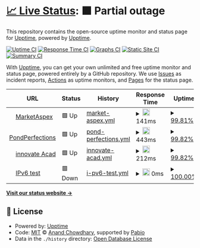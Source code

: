 # [📈 Live Status](https://demo.upptime.js.org): <!--live status--> **🟧 Partial outage**

This repository contains the open-source uptime monitor and status page for [Upptime](https://upptime.js.org), powered by [Upptime](https://github.com/upptime/upptime).

[![Uptime CI](https://github.com/upptime/upptime/workflows/Uptime%20CI/badge.svg)](https://github.com/upptime/upptime/actions?query=workflow%3A%22Uptime+CI%22)
[![Response Time CI](https://github.com/upptime/upptime/workflows/Response%20Time%20CI/badge.svg)](https://github.com/upptime/upptime/actions?query=workflow%3A%22Response+Time+CI%22)
[![Graphs CI](https://github.com/upptime/upptime/workflows/Graphs%20CI/badge.svg)](https://github.com/upptime/upptime/actions?query=workflow%3A%22Graphs+CI%22)
[![Static Site CI](https://github.com/upptime/upptime/workflows/Static%20Site%20CI/badge.svg)](https://github.com/upptime/upptime/actions?query=workflow%3A%22Static+Site+CI%22)
[![Summary CI](https://github.com/upptime/upptime/workflows/Summary%20CI/badge.svg)](https://github.com/upptime/upptime/actions?query=workflow%3A%22Summary+CI%22)

With [Upptime](https://upptime.js.org), you can get your own unlimited and free uptime monitor and status page, powered entirely by a GitHub repository. We use [Issues](https://github.com/upptime/upptime/issues) as incident reports, [Actions](https://github.com/upptime/upptime/actions) as uptime monitors, and [Pages](https://demo.upptime.js.org) for the status page.

<!--start: status pages-->
<!-- This summary is generated by Upptime (https://github.com/upptime/upptime) -->
<!-- Do not edit this manually, your changes will be overwritten -->
<!-- prettier-ignore -->
| URL | Status | History | Response Time | Uptime |
| --- | ------ | ------- | ------------- | ------ |
| <img alt="" src="https://icons.duckduckgo.com/ip3/marketaspex.com.ico" height="13"> [MarketAspex](https://marketaspex.com/) | 🟩 Up | [market-aspex.yml](https://github.com/Muhammad-Afaque/uptime/commits/HEAD/history/market-aspex.yml) | <details><summary><img alt="Response time graph" src="./graphs/market-aspex/response-time-week.png" height="20"> 141ms</summary><br><a href="https://demo.upptime.js.org/history/market-aspex"><img alt="Response time 154" src="https://img.shields.io/endpoint?url=https%3A%2F%2Fraw.githubusercontent.com%2FMuhammad-Afaque%2Fuptime%2FHEAD%2Fapi%2Fmarket-aspex%2Fresponse-time.json"></a><br><a href="https://demo.upptime.js.org/history/market-aspex"><img alt="24-hour response time 126" src="https://img.shields.io/endpoint?url=https%3A%2F%2Fraw.githubusercontent.com%2FMuhammad-Afaque%2Fuptime%2FHEAD%2Fapi%2Fmarket-aspex%2Fresponse-time-day.json"></a><br><a href="https://demo.upptime.js.org/history/market-aspex"><img alt="7-day response time 141" src="https://img.shields.io/endpoint?url=https%3A%2F%2Fraw.githubusercontent.com%2FMuhammad-Afaque%2Fuptime%2FHEAD%2Fapi%2Fmarket-aspex%2Fresponse-time-week.json"></a><br><a href="https://demo.upptime.js.org/history/market-aspex"><img alt="30-day response time 214" src="https://img.shields.io/endpoint?url=https%3A%2F%2Fraw.githubusercontent.com%2FMuhammad-Afaque%2Fuptime%2FHEAD%2Fapi%2Fmarket-aspex%2Fresponse-time-month.json"></a><br><a href="https://demo.upptime.js.org/history/market-aspex"><img alt="1-year response time 154" src="https://img.shields.io/endpoint?url=https%3A%2F%2Fraw.githubusercontent.com%2FMuhammad-Afaque%2Fuptime%2FHEAD%2Fapi%2Fmarket-aspex%2Fresponse-time-year.json"></a></details> | <details><summary><a href="https://demo.upptime.js.org/history/market-aspex">99.81%</a></summary><a href="https://demo.upptime.js.org/history/market-aspex"><img alt="All-time uptime 99.87%" src="https://img.shields.io/endpoint?url=https%3A%2F%2Fraw.githubusercontent.com%2FMuhammad-Afaque%2Fuptime%2FHEAD%2Fapi%2Fmarket-aspex%2Fuptime.json"></a><br><a href="https://demo.upptime.js.org/history/market-aspex"><img alt="24-hour uptime 100.00%" src="https://img.shields.io/endpoint?url=https%3A%2F%2Fraw.githubusercontent.com%2FMuhammad-Afaque%2Fuptime%2FHEAD%2Fapi%2Fmarket-aspex%2Fuptime-day.json"></a><br><a href="https://demo.upptime.js.org/history/market-aspex"><img alt="7-day uptime 99.81%" src="https://img.shields.io/endpoint?url=https%3A%2F%2Fraw.githubusercontent.com%2FMuhammad-Afaque%2Fuptime%2FHEAD%2Fapi%2Fmarket-aspex%2Fuptime-week.json"></a><br><a href="https://demo.upptime.js.org/history/market-aspex"><img alt="30-day uptime 99.54%" src="https://img.shields.io/endpoint?url=https%3A%2F%2Fraw.githubusercontent.com%2FMuhammad-Afaque%2Fuptime%2FHEAD%2Fapi%2Fmarket-aspex%2Fuptime-month.json"></a><br><a href="https://demo.upptime.js.org/history/market-aspex"><img alt="1-year uptime 99.87%" src="https://img.shields.io/endpoint?url=https%3A%2F%2Fraw.githubusercontent.com%2FMuhammad-Afaque%2Fuptime%2FHEAD%2Fapi%2Fmarket-aspex%2Fuptime-year.json"></a></details>
| <img alt="" src="https://icons.duckduckgo.com/ip3/pondperfections.com.ico" height="13"> [PondPerfections](https://pondperfections.com/) | 🟩 Up | [pond-perfections.yml](https://github.com/Muhammad-Afaque/uptime/commits/HEAD/history/pond-perfections.yml) | <details><summary><img alt="Response time graph" src="./graphs/pond-perfections/response-time-week.png" height="20"> 443ms</summary><br><a href="https://demo.upptime.js.org/history/pond-perfections"><img alt="Response time 575" src="https://img.shields.io/endpoint?url=https%3A%2F%2Fraw.githubusercontent.com%2FMuhammad-Afaque%2Fuptime%2FHEAD%2Fapi%2Fpond-perfections%2Fresponse-time.json"></a><br><a href="https://demo.upptime.js.org/history/pond-perfections"><img alt="24-hour response time 420" src="https://img.shields.io/endpoint?url=https%3A%2F%2Fraw.githubusercontent.com%2FMuhammad-Afaque%2Fuptime%2FHEAD%2Fapi%2Fpond-perfections%2Fresponse-time-day.json"></a><br><a href="https://demo.upptime.js.org/history/pond-perfections"><img alt="7-day response time 443" src="https://img.shields.io/endpoint?url=https%3A%2F%2Fraw.githubusercontent.com%2FMuhammad-Afaque%2Fuptime%2FHEAD%2Fapi%2Fpond-perfections%2Fresponse-time-week.json"></a><br><a href="https://demo.upptime.js.org/history/pond-perfections"><img alt="30-day response time 445" src="https://img.shields.io/endpoint?url=https%3A%2F%2Fraw.githubusercontent.com%2FMuhammad-Afaque%2Fuptime%2FHEAD%2Fapi%2Fpond-perfections%2Fresponse-time-month.json"></a><br><a href="https://demo.upptime.js.org/history/pond-perfections"><img alt="1-year response time 575" src="https://img.shields.io/endpoint?url=https%3A%2F%2Fraw.githubusercontent.com%2FMuhammad-Afaque%2Fuptime%2FHEAD%2Fapi%2Fpond-perfections%2Fresponse-time-year.json"></a></details> | <details><summary><a href="https://demo.upptime.js.org/history/pond-perfections">99.82%</a></summary><a href="https://demo.upptime.js.org/history/pond-perfections"><img alt="All-time uptime 99.81%" src="https://img.shields.io/endpoint?url=https%3A%2F%2Fraw.githubusercontent.com%2FMuhammad-Afaque%2Fuptime%2FHEAD%2Fapi%2Fpond-perfections%2Fuptime.json"></a><br><a href="https://demo.upptime.js.org/history/pond-perfections"><img alt="24-hour uptime 100.00%" src="https://img.shields.io/endpoint?url=https%3A%2F%2Fraw.githubusercontent.com%2FMuhammad-Afaque%2Fuptime%2FHEAD%2Fapi%2Fpond-perfections%2Fuptime-day.json"></a><br><a href="https://demo.upptime.js.org/history/pond-perfections"><img alt="7-day uptime 99.82%" src="https://img.shields.io/endpoint?url=https%3A%2F%2Fraw.githubusercontent.com%2FMuhammad-Afaque%2Fuptime%2FHEAD%2Fapi%2Fpond-perfections%2Fuptime-week.json"></a><br><a href="https://demo.upptime.js.org/history/pond-perfections"><img alt="30-day uptime 99.96%" src="https://img.shields.io/endpoint?url=https%3A%2F%2Fraw.githubusercontent.com%2FMuhammad-Afaque%2Fuptime%2FHEAD%2Fapi%2Fpond-perfections%2Fuptime-month.json"></a><br><a href="https://demo.upptime.js.org/history/pond-perfections"><img alt="1-year uptime 99.81%" src="https://img.shields.io/endpoint?url=https%3A%2F%2Fraw.githubusercontent.com%2FMuhammad-Afaque%2Fuptime%2FHEAD%2Fapi%2Fpond-perfections%2Fuptime-year.json"></a></details>
| <img alt="" src="https://icons.duckduckgo.com/ip3/innovateacademyprep.org.ico" height="13"> [innovate Acad](https://innovateacademyprep.org/) | 🟩 Up | [innovate-acad.yml](https://github.com/Muhammad-Afaque/uptime/commits/HEAD/history/innovate-acad.yml) | <details><summary><img alt="Response time graph" src="./graphs/innovate-acad/response-time-week.png" height="20"> 212ms</summary><br><a href="https://demo.upptime.js.org/history/innovate-acad"><img alt="Response time 206" src="https://img.shields.io/endpoint?url=https%3A%2F%2Fraw.githubusercontent.com%2FMuhammad-Afaque%2Fuptime%2FHEAD%2Fapi%2Finnovate-acad%2Fresponse-time.json"></a><br><a href="https://demo.upptime.js.org/history/innovate-acad"><img alt="24-hour response time 251" src="https://img.shields.io/endpoint?url=https%3A%2F%2Fraw.githubusercontent.com%2FMuhammad-Afaque%2Fuptime%2FHEAD%2Fapi%2Finnovate-acad%2Fresponse-time-day.json"></a><br><a href="https://demo.upptime.js.org/history/innovate-acad"><img alt="7-day response time 212" src="https://img.shields.io/endpoint?url=https%3A%2F%2Fraw.githubusercontent.com%2FMuhammad-Afaque%2Fuptime%2FHEAD%2Fapi%2Finnovate-acad%2Fresponse-time-week.json"></a><br><a href="https://demo.upptime.js.org/history/innovate-acad"><img alt="30-day response time 207" src="https://img.shields.io/endpoint?url=https%3A%2F%2Fraw.githubusercontent.com%2FMuhammad-Afaque%2Fuptime%2FHEAD%2Fapi%2Finnovate-acad%2Fresponse-time-month.json"></a><br><a href="https://demo.upptime.js.org/history/innovate-acad"><img alt="1-year response time 206" src="https://img.shields.io/endpoint?url=https%3A%2F%2Fraw.githubusercontent.com%2FMuhammad-Afaque%2Fuptime%2FHEAD%2Fapi%2Finnovate-acad%2Fresponse-time-year.json"></a></details> | <details><summary><a href="https://demo.upptime.js.org/history/innovate-acad">99.82%</a></summary><a href="https://demo.upptime.js.org/history/innovate-acad"><img alt="All-time uptime 99.92%" src="https://img.shields.io/endpoint?url=https%3A%2F%2Fraw.githubusercontent.com%2FMuhammad-Afaque%2Fuptime%2FHEAD%2Fapi%2Finnovate-acad%2Fuptime.json"></a><br><a href="https://demo.upptime.js.org/history/innovate-acad"><img alt="24-hour uptime 100.00%" src="https://img.shields.io/endpoint?url=https%3A%2F%2Fraw.githubusercontent.com%2FMuhammad-Afaque%2Fuptime%2FHEAD%2Fapi%2Finnovate-acad%2Fuptime-day.json"></a><br><a href="https://demo.upptime.js.org/history/innovate-acad"><img alt="7-day uptime 99.82%" src="https://img.shields.io/endpoint?url=https%3A%2F%2Fraw.githubusercontent.com%2FMuhammad-Afaque%2Fuptime%2FHEAD%2Fapi%2Finnovate-acad%2Fuptime-week.json"></a><br><a href="https://demo.upptime.js.org/history/innovate-acad"><img alt="30-day uptime 99.96%" src="https://img.shields.io/endpoint?url=https%3A%2F%2Fraw.githubusercontent.com%2FMuhammad-Afaque%2Fuptime%2FHEAD%2Fapi%2Finnovate-acad%2Fuptime-month.json"></a><br><a href="https://demo.upptime.js.org/history/innovate-acad"><img alt="1-year uptime 99.92%" src="https://img.shields.io/endpoint?url=https%3A%2F%2Fraw.githubusercontent.com%2FMuhammad-Afaque%2Fuptime%2FHEAD%2Fapi%2Finnovate-acad%2Fuptime-year.json"></a></details>
| <img alt="" src="https://icons.duckduckgo.com/ip3/null.ico" height="13"> [IPv6 test](forwardemail.net) | 🟥 Down | [i-pv6-test.yml](https://github.com/Muhammad-Afaque/uptime/commits/HEAD/history/i-pv6-test.yml) | <details><summary><img alt="Response time graph" src="./graphs/i-pv6-test/response-time-week.png" height="20"> 0ms</summary><br><a href="https://demo.upptime.js.org/history/i-pv6-test"><img alt="Response time 0" src="https://img.shields.io/endpoint?url=https%3A%2F%2Fraw.githubusercontent.com%2FMuhammad-Afaque%2Fuptime%2FHEAD%2Fapi%2Fi-pv6-test%2Fresponse-time.json"></a><br><a href="https://demo.upptime.js.org/history/i-pv6-test"><img alt="24-hour response time 0" src="https://img.shields.io/endpoint?url=https%3A%2F%2Fraw.githubusercontent.com%2FMuhammad-Afaque%2Fuptime%2FHEAD%2Fapi%2Fi-pv6-test%2Fresponse-time-day.json"></a><br><a href="https://demo.upptime.js.org/history/i-pv6-test"><img alt="7-day response time 0" src="https://img.shields.io/endpoint?url=https%3A%2F%2Fraw.githubusercontent.com%2FMuhammad-Afaque%2Fuptime%2FHEAD%2Fapi%2Fi-pv6-test%2Fresponse-time-week.json"></a><br><a href="https://demo.upptime.js.org/history/i-pv6-test"><img alt="30-day response time 0" src="https://img.shields.io/endpoint?url=https%3A%2F%2Fraw.githubusercontent.com%2FMuhammad-Afaque%2Fuptime%2FHEAD%2Fapi%2Fi-pv6-test%2Fresponse-time-month.json"></a><br><a href="https://demo.upptime.js.org/history/i-pv6-test"><img alt="1-year response time 0" src="https://img.shields.io/endpoint?url=https%3A%2F%2Fraw.githubusercontent.com%2FMuhammad-Afaque%2Fuptime%2FHEAD%2Fapi%2Fi-pv6-test%2Fresponse-time-year.json"></a></details> | <details><summary><a href="https://demo.upptime.js.org/history/i-pv6-test">100.00%</a></summary><a href="https://demo.upptime.js.org/history/i-pv6-test"><img alt="All-time uptime 100.00%" src="https://img.shields.io/endpoint?url=https%3A%2F%2Fraw.githubusercontent.com%2FMuhammad-Afaque%2Fuptime%2FHEAD%2Fapi%2Fi-pv6-test%2Fuptime.json"></a><br><a href="https://demo.upptime.js.org/history/i-pv6-test"><img alt="24-hour uptime 100.00%" src="https://img.shields.io/endpoint?url=https%3A%2F%2Fraw.githubusercontent.com%2FMuhammad-Afaque%2Fuptime%2FHEAD%2Fapi%2Fi-pv6-test%2Fuptime-day.json"></a><br><a href="https://demo.upptime.js.org/history/i-pv6-test"><img alt="7-day uptime 100.00%" src="https://img.shields.io/endpoint?url=https%3A%2F%2Fraw.githubusercontent.com%2FMuhammad-Afaque%2Fuptime%2FHEAD%2Fapi%2Fi-pv6-test%2Fuptime-week.json"></a><br><a href="https://demo.upptime.js.org/history/i-pv6-test"><img alt="30-day uptime 100.00%" src="https://img.shields.io/endpoint?url=https%3A%2F%2Fraw.githubusercontent.com%2FMuhammad-Afaque%2Fuptime%2FHEAD%2Fapi%2Fi-pv6-test%2Fuptime-month.json"></a><br><a href="https://demo.upptime.js.org/history/i-pv6-test"><img alt="1-year uptime 100.00%" src="https://img.shields.io/endpoint?url=https%3A%2F%2Fraw.githubusercontent.com%2FMuhammad-Afaque%2Fuptime%2FHEAD%2Fapi%2Fi-pv6-test%2Fuptime-year.json"></a></details>

<!--end: status pages-->

[**Visit our status website →**](https://demo.upptime.js.org)

## 📄 License

- Powered by: [Upptime](https://github.com/upptime/upptime)
- Code: [MIT](./LICENSE) © [Anand Chowdhary](https://anandchowdhary.com), supported by [Pabio](https://pabio.com)
- Data in the `./history` directory: [Open Database License](https://opendatacommons.org/licenses/odbl/1-0/)
